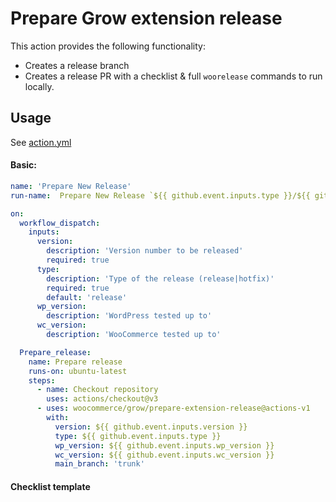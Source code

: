 # Prepare Grow extension release

This action provides the following functionality:

- Creates a release branch
- Creates a release PR with a checklist & full `woorelease` commands to run locally.

## Usage

See [action.yml](action.yml)

#### Basic:

```yaml
name: 'Prepare New Release'
run-name:  Prepare New Release `${{ github.event.inputs.type }}/${{ github.event.inputs.version }}` by @${{ github.actor }}

on:
  workflow_dispatch:
    inputs:
      version:
        description: 'Version number to be released'
        required: true
      type:
        description: 'Type of the release (release|hotfix)'
        required: true
        default: 'release'
      wp_version:
        description: 'WordPress tested up to'
      wc_version:
        description: 'WooCommerce tested up to'

  Prepare_release:
    name: Prepare release
    runs-on: ubuntu-latest
    steps:
      - name: Checkout repository
        uses: actions/checkout@v3
      - uses: woocommerce/grow/prepare-extension-release@actions-v1
        with:
          version: ${{ github.event.inputs.version }}
          type: ${{ github.event.inputs.type }}
          wp_version: ${{ github.event.inputs.wp_version }}
          wc_version: ${{ github.event.inputs.wc_version }}
          main_branch: 'trunk'
```

#### Checklist template

